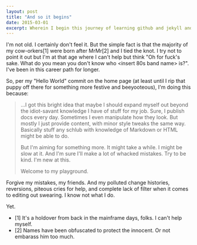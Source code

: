 ```yaml
---
layout: post
title: "And so it begins"
date: 2015-03-01
excerpt: Wherein I begin this journey of learning github and jekyll and an HTML version that doesn't start with 1.x...
---
```


I'm not old. I certainly don't feel it. But the simple fact is that the majority of my cow-orkers[1] were born after MrMr[2] and I tied the knot. I try not to point it out but I'm at that age where I can't help but think "Oh for fuck's sake. What do you mean you don't know who \<insert 80s band name\> is?". I've been in this career path for longer.

So, per my "Hello World" commit on the home page (at least until I rip that puppy off there for something more festive and beeyooteous), I'm doing this because:

>...I got this bright idea that maybe I should expand myself out beyond the idiot-savant knowledge I have of stuff for my job. Sure, I publish docs every day. Sometimes I even manipulate how they look. But mostly I just provide content, with minor style tweaks the same way. Basically stuff any schlub with knowledge of Markdown or HTML might be able to do.
>
>But I'm aiming for something more. It might take a while. I might be slow at it. And I'm sure I'll make a lot of whacked mistakes. Try to be kind. I'm new at this.
>
>Welcome to my playground.

Forgive my mistakes, my friends. And my polluted change histories, reversions, piteous cries for help, and complete lack of filter when it comes to editing out swearing. I know not what I do.

Yet.

- [1] It's a holdover from back in the mainframe days, folks. I can't help myself.
- [2] Names have been obfuscated to protect the innocent. Or not embarass him too much.
